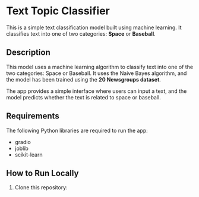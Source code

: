 # Text Topic Classifier

This is a simple text classification model built using machine learning. It classifies text into one of two categories: **Space** or **Baseball**.

## Description

This model uses a machine learning algorithm to classify text into one of the two categories: Space or Baseball. It uses the Naive Bayes algorithm, and the model has been trained using the **20 Newsgroups dataset**.

The app provides a simple interface where users can input a text, and the model predicts whether the text is related to space or baseball.

## Requirements

The following Python libraries are required to run the app:

- gradio
- joblib
- scikit-learn

## How to Run Locally

1. Clone this repository:

